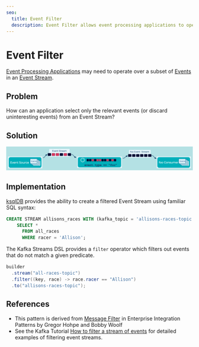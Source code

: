 ```yaml
---
seo:
  title: Event Filter
  description: Event Filter allows event processing applications to operate over a subset of Events in an Event Stream
---
```


# Event Filter
[Event Processing Applications](event-processing-application.md) may need to operate over a subset of [Events](../event/event.md) in an [Event Stream](../event-stream/event-stream.md).

## Problem
How can an application select only the relevant events (or discard uninteresting events) from an Event Stream?

## Solution
![event-filter](../img/event-filter.png)


## Implementation

[ksqlDB](https://ksqldb.io) provides the ability to create a filtered Event Stream using familiar SQL syntax:
```sql
CREATE STREAM allisons_races WITH (kafka_topic = 'allisons-races-topic') AS
    SELECT *
      FROM all_races
      WHERE racer = 'Allison';
```

The Kafka Streams DSL provides a `filter` operator which filters out events that do not match a given predicate.

```java
builder
  .stream("all-races-topic")
  .filter((key, race) -> race.racer == "Allison")
  .to("allisons-races-topic");
```

## References
* This pattern is derived from [Message Filter](https://www.enterpriseintegrationpatterns.com/patterns/messaging/Filter.html) in Enterprise Integration Patterns by Gregor Hohpe and Bobby Woolf
* See the Kafka Tutorial [How to filter a stream of events](https://kafka-tutorials.confluent.io/filter-a-stream-of-events/ksql.html) for detailed examples of filtering event streams.

